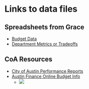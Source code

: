 # Links to data files

## Spreadsheets from Grace
- [Budget Data](https://docs.google.com/spreadsheets/d/1MqtWpmFJMVvEgEPVLx_dyKxkDjyiCp9CFfO3J9pwU7s/edit?usp=sharing)
- [Department Metrics or Tradeoffs](https://docs.google.com/spreadsheets/d/1NhVV-a1JXLwCgo6KQxDh-6K3e4zfWDLby8eAylCJf94/edit)

## CoA Resources
- [City of Austin Performance Reports](http://data.austintexas.gov/stories/s/mfnw-2iaf)
- [Austin Finance Online Budget Info](https://www.ci.austin.tx.us/financeonline/finance/financial_docs.cfm?ws=1&pg=1)
	- ![](http://dsh.re/63b08)